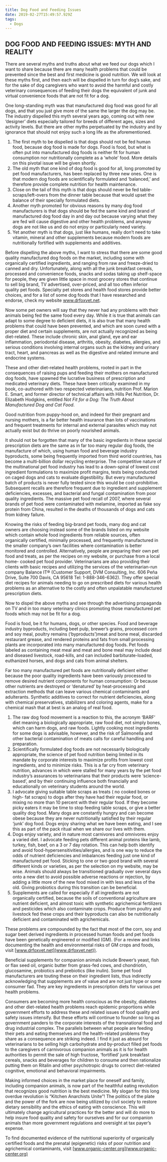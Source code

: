 ```yaml
---
title: Dog Food and Feeding Issues
date: 2019-02-27T15:49:57.929Z
tags:
  - Dogs
---
```

## DOG FOOD AND FEEDING ISSUES: MYTH AND REALITY

There are several myths and truths about what we feed our dogs which I want to share because there are many health problems that could be prevented since the best and first medicine is good nutrition. We will look at these myths first, and then each will be dispelled in turn for dog’s sake, and for the sake of dog caregivers who want to avoid the harmful and costly veterinary consequences of feeding their dogs the equivalent of junk and virtual convenience foods that are not fit for a dog.

One long-standing myth was that manufactured dog food was good for all dogs, and that you just give more of the same the larger the dog may be. The industry dispelled this myth several years ago, coming out with new ‘designer’ diets especially tailored for breeds of different ages, sizes and activity levels. But there are other myths perpetuated by the industry and by ignorance that should not enjoy such a long life as the aforementioned.

1. The first myth to be dispelled is that dogs should not be fed human food, because dog food is made for dogs. Food is food, but what is often put into manufactured dog foods is neither fit for human consumption nor nutritionally complete as a ‘whole’ food. More details on this pivotal issue will be given shortly.
2. The old myth that one kind of dog food is good for all, long promoted by pet food manufacturers, has been replaced by three new ones. One is that modern dog foods are scientifically formulated and ‘balanced,’ and therefore provide complete nutrition for health maintenance.
3. Close on the tail of this myth is that dogs should never be fed table-scraps/left-overs from the dinner table because that would upset the balance of their specially formulated diets.
4. Another myth promoted for obvious reasons by many dog food manufacturers is that dogs should be fed the same kind and brand of manufactured dog food day in and day out because varying what they are fed will cause digestive and other health problems, and anyway dogs are not like us and do not enjoy or particularly need variety.
5. Yet another myth is that dogs, just like humans, really don’t need to take vitamin, mineral and other supplements because modern foods are nutritionally fortified with supplements and additives.  

Before dispelling the above myths, I want to stress that there are some good quality manufactured dog foods on the market, including some with organically certified ingredients, and ranging from raw and freeze-dried to canned and dry. Unfortunately, along with all the junk breakfast cereals, processed and convenience foods, snacks and sodas taking up shelf-space for people, they are given little space in most grocery stores that continue to sell big brand, TV advertised, over-priced, and all too often inferior quality pet foods. Specialty pet stores and health food stores provide better choices, and for a list of some dog foods that I have researched and endorse, check my website www.drfoxvet.net.

Now some pet owners will say that they never had any problems with their animals being fed the same food every day. While it is true that animals can adapt to some degree to deficient diets, it is also true that many health problems that could have been prevented, and which are soon cured with a proper diet and certain supplements, are not actually recognized as being diet-related. These include chronic skin, anal gland, eye and ear inflammation, periodontal disease, arthritis, obesity, diabetes, allergies, and serious conditions involving internal organs such as the kidney and urinary tract, heart, and pancreas as well as the digestive and related immune and endocrine systems.

 These and other diet-related health problems, rooted in part in the consequences of raising pups and feeding their mothers on manufactured dog foods, have spawned the lucrative business of prescription and medicated veterinary diets. These have been critically examined in my book, co-authored with two respected veterinarians, nutrition Prof. Marion E. Smart, and former director of technical affairs with Hills Pet Nutrition, Dr. Elizabeth Hodgkins, entitled _Not Fit for a Dog: The Truth About Manufactured Dog and Cat Food_.

Good nutrition from puppy-hood on, and indeed for their pregnant and nursing mothers, is a far better health insurance than lots of vaccinations and frequent treatments for internal and external parasites which may not actually exist but do thrive on poorly nourished animals.

It should not be forgotten that many of the basic ingredients in these special prescription diets are the same as in far too many regular dog foods, the manufacture of which, using human food and beverage industry byproducts, some being frequently imported from third world countries, has become a multi-billion dollar recycling enterprise. The competitive nature of the multinational pet food industry has lead to a down-spiral of lowest cost ingredient formulations to maximize profit margins, tests being conducted on caged dogs and cats to evaluate digestibility. But every manufactured batch of products is never fully tested since this would be cost-prohibitive. Subsequent recalls are therefore frequent due to ingredient and supplement deficiencies, excesses, and bacterial and fungal contamination from poor quality ingredients. The massive pet food recall of 2007, where several brands of pet food were contaminated with melamine, imported as fake soy protein from China, resulted in the deaths of thousands of dogs and cats from kidney failure.

Knowing the risks of feeding big-brand pet foods, many dog and cat owners are choosing instead some of the brands listed on my website which contain whole food ingredients from reliable sources, often organically certified, minimally processed, and frequently manufactured in the smaller company’s own facilities where contamination is better monitored and controlled. Alternatively, people are preparing their own pet food and treats, as per the recipes on my website, or purchase from a local home- cooked pet food provider. Veterinarians are also providing their clients with basic recipes and utilizing the services of  the veterinarian-run company Balance IT®  (Customer Support, DVM Consulting, Inc. 606 Peña Drive, Suite 700 Davis, CA 95618 Tel: 1-888-346-6362). They offer special diet recipes for animals needing to go on prescribed diets for various health problems as an alternative to the costly and often unpalatable manufactured prescription diets.  

Now to dispel the above myths and see through the advertising propaganda on TV and in too many veterinary clinics promoting those manufactured pet foods which may not be fit for a dog.

Food is food, be it for humans, dogs, or other species. Food and beverage industry byproducts, including beet pulp, brewer’s grains, processed corn and soy meal,  poultry remains (‘byproducts’)meat and bone meal, discarded restaurant grease, and rendered proteins and fats from small processing plants are incorporated into many manufactured dog foods. Pet foods labeled as containing meat meal and meat and bone meal may include dead and diseased livestock, road-kills, and can included barbiturate-loaded, euthanized horses, and dogs and cats from animal shelters.

Far too many manufactured pet foods are nutritionally deficient either because the poor quality ingredients have been variously processed to remove desired nutrient components for human consumption: Or because other nutrients are destroyed or ‘denatured’ by heat-processing and extraction methods that can leave various chemical contaminants and adulterants. Synthetic additives to correct for nutrient deficiencies, along with chemical preservatives, stabilizers and coloring agents, make for a chemical mash that at best is an analog of real food.

1. The raw dog food movement is a reaction to this, the acronym ‘BARF’ diet meaning a biologically appropriate, raw food diet, not simply bones, which can harm dogs, and raw foods. Lightly cooking most ingredients for some dogs is advisable, however, and the risk of Salmonella and other bacterial contamination of meats calls for careful handling and preparation.
2. Scientifically formulated dog foods are not necessarily biologically appropriate, the science of pet food nutrition being limited in its mandate by corporate interests to maximize profits from lowest cost ingredients, and to minimize risks. This is a far cry from veterinary nutrition, advances in which were stalled for many years by the pet food industry’s assurances to veterinarians that their products were ‘science-based’, and by their continuing influence both financially and educationally on veterinary students around the world.  
3. I advocate giving suitable table scraps as treats ( no cooked bones or high- fat scraps) to dogs after they have had their regular food, or mixing no more than 10 percent with their regular food. If they become picky eaters it may be time to stop feeding table scraps, or give a better quality dog food. Many dogs are constantly hungry and can become obese because they are never nutritionally satisfied by their regular ‘junk’ dog food. Dogs enjoy sharing what we have been eating, and I see this as part of the pack ritual when we share our lives with them.
4. Dogs enjoy variety, and in nature most carnivores and omnivores enjoy a varied diet. I advocate feeding pets different animal proteins like lamb, turkey, fish, beef, on a 3 or 7 day rotation. This can help both identify and avoid food-hypersensitivities/allergies, and is one way to reduce the odds of nutrient deficiencies and imbalances feeding just one kind of manufactured pet food. Sticking to one or two good brand with several different kinds or varieties, as per the selection on my website, may be wise. Animals should always be transitioned gradually over several days onto a new diet to avoid possible adverse reactions or rejection, by adding a little more of the new food mixed in with less and less of the old. Giving probiotics during this transition can be beneficial.
5. Supplements are called for especially if all ingredients are not organically certified, because the soils of conventional agriculture are nutrient deficient, and almost toxic with synthetic agrichemical fertilizers and pesticides which also contaminate crops. Produce from poultry and livestock fed these crops and their byproducts can also be nutritionally deficient and contaminated with agrichemicals.

These problems are compounded by the fact that most of the corn, soy and sugar beet derived ingredients in processed human foods and pet foods have been genetically engineered or modified (GM). (For a review and links documenting the health and environmental risks of GM crops and foods, visit [www.drfoxvet.net](www.drfoxvet.net)).

Beneficial supplements for companion animals include Brewer’s yeast, fish or flax seed oil, organic butter from grass-fed cows, and chondriotin, glucosamine, probiotics and prebiotics (like inulin). Some pet food manufacturers are touting these on their ingredient lists, thus indirectly acknowledging that supplements are of value and are not just hype or some consumer fad. They are key ingredients in prescription diets for various pet health problems.

Consumers are becoming more health conscious as the obesity, diabetes and other diet-related health problems reach epidemic proportions while government efforts to address these and related issues of food quality and safety issues intensify. But these efforts will continue to founder so long as government panders to the corporate interests of the transnational food and drug industrial complex. The parallels between what people are feeding their pets and eating themselves and the health-related problems they share as a consequence are striking indeed. I find it just as absurd for veterinarians to be selling high carbohydrate and by-product filled pet foods to the caregivers of carnivorous companion animals as it is for health authorities to permit the sale of high fructose, ‘fortified’ junk breakfast cereals, snacks and beverages for children to consume and then rationalize putting them on Ritalin and other psychotropic drugs to correct diet-related cognitive, emotional and behavioral impairments.

Making informed choices in the market place for oneself and family, including companion animals, is now part of the healthful eating revolution that recognizes good nutrition is the best medicine. My slogan for this long overdue revolution is “Kitchen Anarchists Unite”! The politics of the plate and the power of the fork are now being utilized by civil society to restore dietary sensibility and the ethics of eating with conscience. This will ultimately change agricultural practices for the better and will do more to help insure food quality and safety for ourselves and for our companion animals than more government regulations and oversight at tax payer’s expense.

To find documented evidence of the nutritional superiority of organically certified foods and the prenatal (epigenetic) risks of poor nutrition and agrichemical contaminants, visit [www.organic-center.org](www.organic-center.org)
